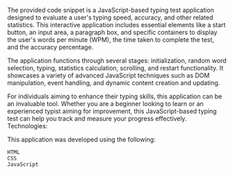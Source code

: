 The provided code snippet is a JavaScript-based typing test application designed to evaluate a user's typing speed, accuracy, and other related statistics. This interactive application includes essential elements like a start button, an input area, a paragraph box, and specific containers to display the user's words per minute (WPM), the time taken to complete the test, and the accuracy percentage.

The application functions through several stages: initialization, random word selection, typing, statistics calculation, scrolling, and restart functionality. It showcases a variety of advanced JavaScript techniques such as DOM manipulation, event handling, and dynamic content creation and updating.

For individuals aiming to enhance their typing skills, this application can be an invaluable tool. Whether you are a beginner looking to learn or an experienced typist aiming for improvement, this JavaScript-based typing test can help you track and measure your progress effectively.
Technologies:

This application was developed using the following:

    HTML
    CSS
    JavaScript
